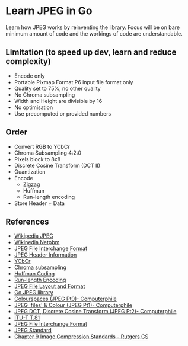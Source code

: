 # Learn JPEG in Go

Learn how JPEG works by reinventing the library. Focus will be on bare minimum amount of code and the workings of code are understandable.

## Limitation (to speed up dev, learn and reduce complexity)

* Encode only
* Portable Pixmap Format P6 input file format only
* Quality set to 75%, no other quality
* No Chroma subsampling
* Width and Height are divisible by 16
* No optimisation
* Use precomputed or provided numbers

## Order

* Convert RGB to YCbCr
* ~~Chroma Subsampling 4:2:0~~
* Pixels block to 8x8
* Discrete Cosine Transform (DCT II)
* Quantization
* Encode
    * Zigzag
    * Huffman
    * Run-length encoding
* Store Header + Data

## References 

* [Wikipedia JPEG](https://en.wikipedia.org/wiki/JPEG)
* [Wikipedia Netpbm](https://en.wikipedia.org/wiki/Netpbm)
* [JPEG File Interchange Format](https://en.wikipedia.org/wiki/JPEG_File_Interchange_Format)
* [JPEG Header Information](http://www.geocities.ws/crestwoodsdd/JPEG.htm)
* [YCbCr](https://en.wikipedia.org/wiki/YCbCr#JPEG_conversion)
* [Chroma subsampling](https://en.wikipedia.org/wiki/Chroma_subsampling#Sampling_systems_and_ratios)
* [Huffman Coding](https://en.wikipedia.org/wiki/Huffman_coding)
* [Run-length Encoding](https://en.wikipedia.org/wiki/Run-length_encoding)
* [JPEG File Layout and Format](http://vip.sugovica.hu/Sardi/kepnezo/JPEG%20File%20Layout%20and%20Format.htm)
* [Go JPEG library](https://golang.org/pkg/image/jpeg)
* [Colourspaces (JPEG Pt0)- Computerphile](https://www.youtube.com/watch?v=LFXN9PiOGtY)
* [JPEG 'files' & Colour (JPEG Pt1)- Computerphile](https://www.youtube.com/watch?v=n_uNPbdenRs)
* [JPEG DCT, Discrete Cosine Transform (JPEG Pt2)- Computerphile](https://www.youtube.com/watch?v=Q2aEzeMDHMA)
* [ITU-T T.81](https://www.w3.org/Graphics/JPEG/itu-t81.pdf)
* [JPEG File Interchange Format](https://www.w3.org/Graphics/JPEG/jfif3.pdf)
* [JPEG Standard](https://web.stanford.edu/class/ee398a/handouts/lectures/08-JPEG.pdf)
* [Chapter 9 Image Compression Standards - Rutgers CS](https://www.cs.rutgers.edu/~elgammal/classes/cs334/slide9_short.pdf)
